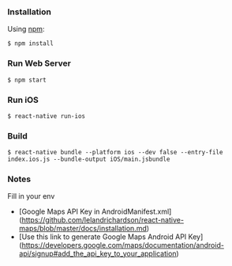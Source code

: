 ### Installation

Using [npm](https://www.npmjs.com/):

    $ npm install


### Run Web Server

    $ npm start


### Run iOS

    $ react-native run-ios


### Build

    $ react-native bundle --platform ios --dev false --entry-file index.ios.js --bundle-output iOS/main.jsbundle


### Notes

  Fill in your env
  - [Google Maps API Key in AndroidManifest.xml] (https://github.com/lelandrichardson/react-native-maps/blob/master/docs/installation.md)
  - [Use this link to generate Google Maps Android API Key] (https://developers.google.com/maps/documentation/android-api/signup#add_the_api_key_to_your_application)
